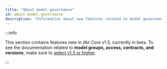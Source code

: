 ```yaml
---
title: "About model governance"
id: about-model-governance
description: "Information about new features related to model governance"
---
```


:::info

This section contains features new in dbt Core v1.5, currently in beta. To see the documentation related to **model groups, access, contracts, and versions**, make sure to [select v1.5 or higher](/docs/collaborate/govern/about-model-governance?version=1.5).

:::
